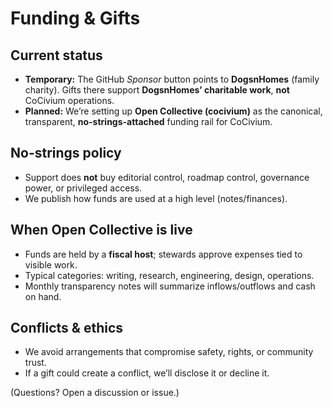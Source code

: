 <!-- status: stub; target: 150+ words -->
# Funding & Gifts

## Current status
- **Temporary:** The GitHub *Sponsor* button points to **DogsnHomes** (family charity).
  Gifts there support **DogsnHomes’ charitable work**, **not** CoCivium operations.
- **Planned:** We’re setting up **Open Collective (cocivium)** as the canonical, transparent,
  **no-strings-attached** funding rail for CoCivium.

## No-strings policy
- Support does **not** buy editorial control, roadmap control, governance power, or privileged access.
- We publish how funds are used at a high level (notes/finances).

## When Open Collective is live
- Funds are held by a **fiscal host**; stewards approve expenses tied to visible work.
- Typical categories: writing, research, engineering, design, operations.
- Monthly transparency notes will summarize inflows/outflows and cash on hand.

## Conflicts & ethics
- We avoid arrangements that compromise safety, rights, or community trust.
- If a gift could create a conflict, we’ll disclose it or decline it.

(Questions? Open a discussion or issue.)


